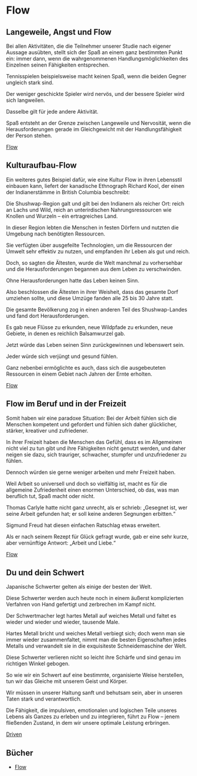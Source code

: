 # Flow

## Langeweile, Angst und Flow

Bei allen Aktivitäten, die die Teilnehmer unserer Studie nach eigener Aussage ausübten, stellt sich der Spaß an einem ganz bestimmten Punkt ein: immer dann, wenn die wahrgenommenen Handlungsmöglichkeiten des Einzelnen seinen Fähigkeiten entsprechen. 

Tennisspielen beispielsweise macht keinen Spaß, wenn die beiden Gegner ungleich stark sind. 

Der weniger geschickte Spieler wird nervös, und der bessere Spieler wird sich langweilen. 

Dasselbe gilt für jede andere Aktivität. 

Spaß entsteht an der Grenze zwischen Langeweile und Nervosität, wenn die Herausforderungen gerade im Gleichgewicht mit der Handlungsfähigkeit der Person stehen.

[Flow](https://www.goodreads.com/book/show/66354.Flow)

## Kulturaufbau-Flow

Ein weiteres gutes Beispiel dafür, wie eine Kultur Flow in ihren Lebensstil einbauen kann, liefert der kanadische Ethnograph Richard Kool, der einen der Indianerstämme in British Columbia beschreibt:

Die Shushwap-Region galt und gilt bei den Indianern als reicher Ort: reich an Lachs und Wild, reich an unterirdischen Nahrungsressourcen wie Knollen und Wurzeln – ein ertragreiches Land. 

In dieser Region lebten die Menschen in festen Dörfern und nutzten die Umgebung nach benötigten Ressourcen. 

Sie verfügten über ausgefeilte Technologien, um die Ressourcen der Umwelt sehr effektiv zu nutzen, und empfanden ihr Leben als gut und reich. 

Doch, so sagten die Ältesten, wurde die Welt manchmal zu vorhersehbar und die Herausforderungen begannen aus dem Leben zu verschwinden. 

Ohne Herausforderungen hatte das Leben keinen Sinn.

Also beschlossen die Ältesten in ihrer Weisheit, dass das gesamte Dorf umziehen sollte, und diese Umzüge fanden alle 25 bis 30 Jahre statt. 

Die gesamte Bevölkerung zog in einen anderen Teil des Shushwap-Landes und fand dort Herausforderungen. 

Es gab neue Flüsse zu erkunden, neue Wildpfade zu erkunden, neue Gebiete, in denen es reichlich Balsamwurzel gab. 

Jetzt würde das Leben seinen Sinn zurückgewinnen und lebenswert sein. 

Jeder würde sich verjüngt und gesund fühlen. 

Ganz nebenbei ermöglichte es auch, dass sich die ausgebeuteten Ressourcen in einem Gebiet nach Jahren der Ernte erholten.

[Flow](https://www.goodreads.com/book/show/66354.Flow)

## Flow im Beruf und in der Freizeit

Somit haben wir eine paradoxe Situation: Bei der Arbeit fühlen sich die Menschen kompetent und gefordert und fühlen sich daher glücklicher, stärker, kreativer und zufriedener. 

In ihrer Freizeit haben die Menschen das Gefühl, dass es im Allgemeinen nicht viel zu tun gibt und ihre Fähigkeiten nicht genutzt werden, und daher neigen sie dazu, sich trauriger, schwacher, stumpfer und unzufriedener zu fühlen. 

Dennoch würden sie gerne weniger arbeiten und mehr Freizeit haben.

Weil Arbeit so universell und doch so vielfältig ist, macht es für die allgemeine Zufriedenheit einen enormen Unterschied, ob das, was man beruflich tut, Spaß macht oder nicht. 

Thomas Carlyle hatte nicht ganz unrecht, als er schrieb: „Gesegnet ist, wer seine Arbeit gefunden hat; er soll keine anderen Segnungen erbitten.“ 

Sigmund Freud hat diesen einfachen Ratschlag etwas erweitert. 

Als er nach seinem Rezept für Glück gefragt wurde, gab er eine sehr kurze, aber vernünftige Antwort: „Arbeit und Liebe.“

[Flow](https://www.goodreads.com/book/show/66354.Flow)

## Du und dein Schwert

Japanische Schwerter gelten als einige der besten der Welt. 

Diese Schwerter werden auch heute noch in einem äußerst komplizierten Verfahren von Hand gefertigt und zerbrechen im Kampf nicht. 

Der Schwertmacher legt hartes Metall auf weiches Metall und faltet es wieder und wieder und wieder, tausende Male. 

Hartes Metall bricht und weiches Metall verbiegt sich; doch wenn man sie immer wieder zusammenfaltet, nimmt man die besten Eigenschaften jedes Metalls und verwandelt sie in die exquisiteste Schneidemaschine der Welt. 

Diese Schwerter verlieren nicht so leicht ihre Schärfe und sind genau im richtigen Winkel gebogen.

So wie wir ein Schwert auf eine bestimmte, organisierte Weise herstellen, tun wir das Gleiche mit unserem Geist und Körper. 

Wir müssen in unserer Haltung sanft und behutsam sein, aber in unseren Taten stark und verantwortlich.

Die Fähigkeit, die impulsiven, emotionalen und logischen Teile unseres Lebens als Ganzes zu erleben und zu integrieren, führt zu Flow – jenem fließenden Zustand, in dem wir unsere optimale Leistung erbringen.

[Driven](https://www.goodreads.com/book/show/35580095-driven)

## Bücher

- [Flow](https://www.goodreads.com/book/show/66354.Flow)